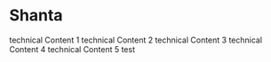 # Shanta
technical Content 1
technical Content 2
technical Content 3
technical Content 4
technical Content 5
test
